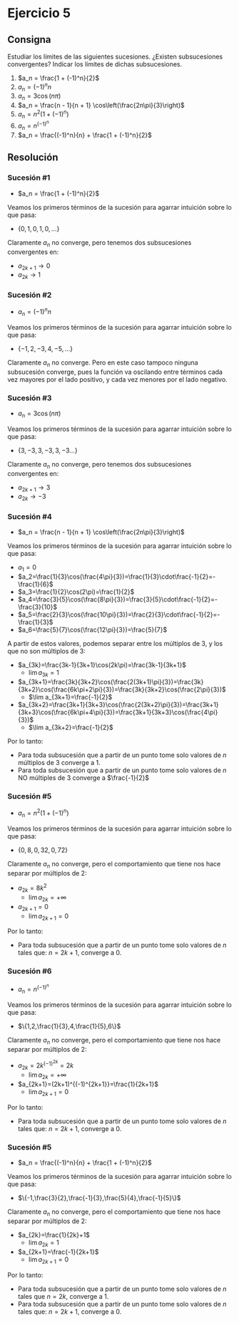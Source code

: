 # Ejercicio 5

## Consigna

Estudiar los límites de las siguientes sucesiones. ¿Existen subsucesiones convergentes? Indicar los límites de dichas subsucesiones.

1. $a_n = \frac{1 + (-1)^n}{2}$
2. $a_n = (-1)^n n$
3. $a_n = 3\cos(n\pi)$
4. $a_n = \frac{n - 1}{n + 1} \cos\left(\frac{2n\pi}{3}\right)$
5. $a_n = n^2(1 + (-1)^n)$
6. $a_n = n^{(-1)^n}$
7. $a_n = \frac{(-1)^n}{n} + \frac{1 + (-1)^n}{2}$

## Resolución

### Sucesión #1

- $a_n = \frac{1 + (-1)^n}{2}$

Veamos los primeros términos de la sucesión para agarrar intuición sobre lo que pasa:

- $\{0,1,0,1,0,\ldots\}$

Claramente $a_n$ no converge, pero tenemos dos subsucesiones convergentes en:

- $a_{2k+1}\to 0$
- $a_{2k}\to 1$

### Sucesión #2

- $a_n = (-1)^n n$

Veamos los primeros términos de la sucesión para agarrar intuición sobre lo que pasa:

- $\{-1,2,-3,4,-5,\ldots\}$

Claramente $a_n$ no converge. Pero en este caso tampoco ninguna subsucesión converge, pues la función va oscilando entre términos cada vez mayores por el lado positivo, y cada vez menores por el lado negativo.

### Sucesión #3

- $a_n = 3\cos(n\pi)$

Veamos los primeros términos de la sucesión para agarrar intuición sobre lo que pasa:

- $\{3,-3,3,-3,3,-3\ldots\}$

Claramente $a_n$ no converge, pero tenemos dos subsucesiones convergentes en:

- $a_{2k+1}\to 3$
- $a_{2k}\to -3$

### Sucesión #4

- $a_n = \frac{n - 1}{n + 1} \cos\left(\frac{2n\pi}{3}\right)$

Veamos los primeros términos de la sucesión para agarrar intuición sobre lo que pasa:

- $a_1=0$
- $a_2=\frac{1}{3}\cos(\frac{4\pi}{3})=\frac{1}{3}\cdot\frac{-1}{2}=-\frac{1}{6}$
- $a_3=\frac{1}{2}\cos(2\pi)=\frac{1}{2}$
- $a_4=\frac{3}{5}\cos(\frac{8\pi}{3})=\frac{3}{5}\cdot\frac{-1}{2}=-\frac{3}{10}$
- $a_5=\frac{2}{3}\cos(\frac{10\pi}{3})=\frac{2}{3}\cdot\frac{-1}{2}=-\frac{1}{3}$
- $a_6=\frac{5}{7}\cos(\frac{12\pi}{3})=\frac{5}{7}$

A partir de estos valores, podemos separar entre los múltiplos de 3, y los que no son múltiplos de 3:

- $a_{3k}=\frac{3k-1}{3k+1}\cos(2k\pi)=\frac{3k-1}{3k+1}$
    - $\lim a_{3k}=1$
- $a_{3k+1}=\frac{3k}{3k+2}\cos(\frac{2(3k+1)\pi}{3})=\frac{3k}{3k+2}\cos(\frac{6k\pi+2\pi}{3})=\frac{3k}{3k+2}\cos(\frac{2\pi}{3})$
    - $\lim a_{3k+1}=\frac{-1}{2}$
- $a_{3k+2}=\frac{3k+1}{3k+3}\cos(\frac{2(3k+2)\pi}{3})=\frac{3k+1}{3k+3}\cos(\frac{6k\pi+4\pi}{3})=\frac{3k+1}{3k+3}\cos(\frac{4\pi}{3})$
    - $\lim a_{3k+2}=\frac{-1}{2}$

Por lo tanto:

- Para toda subsucesión que a partir de un punto tome solo valores de $n$ múltiplos de $3$ converge a 1.
- Para toda subsucesión que a partir de un punto tome solo valores de $n$ NO múltiples de $3$ converge a $\frac{-1}{2}$

### Sucesión #5

- $a_n = n^2(1 + (-1)^n)$

Veamos los primeros términos de la sucesión para agarrar intuición sobre lo que pasa:

- $\{0,8,0,32,0,72\}$

Claramente $a_n$ no converge, pero el comportamiento que tiene nos hace separar por múltiplos de 2:

- $a_{2k}=8k^2$
    - $\lim a_{2k}=+\infty$
- $a_{2k+1}=0$
    - $\lim a_{2k+1}=0$

Por lo tanto:

- Para toda subsucesión que a partir de un punto tome solo valores de $n$ tales que: $n=2k+1$, converge a 0.

### Sucesión #6

- $a_n = n^{(-1)^n}$

Veamos los primeros términos de la sucesión para agarrar intuición sobre lo que pasa:

- $\{1,2,\frac{1}{3},4,\frac{1}{5},6\}$

Claramente $a_n$ no converge, pero el comportamiento que tiene nos hace separar por múltiplos de 2:

- $a_{2k}=2k^{(-1)^{2k}}=2k$
    - $\lim a_{2k}=+\infty$
- $a_{2k+1}=(2k+1)^{(-1)^{2k+1}}=\frac{1}{2k+1}$
    - $\lim a_{2k+1}=0$

Por lo tanto:

- Para toda subsucesión que a partir de un punto tome solo valores de $n$ tales que: $n=2k+1$, converge a 0.

### Sucesión #5

- $a_n = \frac{(-1)^n}{n} + \frac{1 + (-1)^n}{2}$

Veamos los primeros términos de la sucesión para agarrar intuición sobre lo que pasa:

- $\{-1,\frac{3}{2},\frac{-1}{3},\frac{5}{4},\frac{-1}{5}\}$

Claramente $a_n$ no converge, pero el comportamiento que tiene nos hace separar por múltiplos de 2:

- $a_{2k}=\frac{1}{2k}+1$
    - $\lim a_{2k}=1$
- $a_{2k+1}=\frac{-1}{2k+1}$
    - $\lim a_{2k+1}=0$

Por lo tanto:

- Para toda subsucesión que a partir de un punto tome solo valores de $n$ tales que $n=2k$, converge a 1.
- Para toda subsucesión que a partir de un punto tome solo valores de $n$ tales que: $n=2k+1$, converge a 0.
